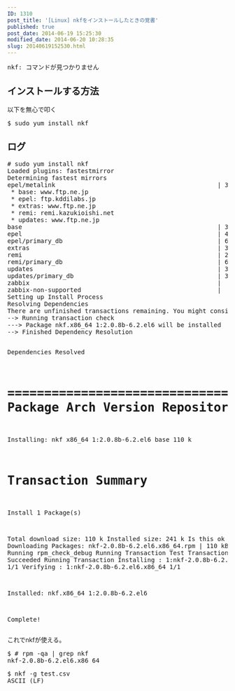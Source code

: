 ```yaml
---
ID: 1310
post_title: '[Linux] nkfをインストールしたときの覚書'
published: true
post_date: 2014-06-19 15:25:30
modified_date: 2014-06-20 10:28:35
slug: 20140619152530.html
---
```

<pre class="cmd">nkf: コマンドが見つかりません</pre>
<!--more-->
<h2>インストールする方法</h2>
以下を無心で叩く
<pre class="cmd">$ sudo yum install nkf</pre>

<h2>ログ</h2>
<pre class="cmd"># sudo yum install nkf
Loaded plugins: fastestmirror
Determining fastest mirrors
epel/metalink                                            | 3.7 kB     00:00
 * base: www.ftp.ne.jp
 * epel: ftp.kddilabs.jp
 * extras: www.ftp.ne.jp
 * remi: remi.kazukioishi.net
 * updates: www.ftp.ne.jp
base                                                     | 3.7 kB     00:00
epel                                                     | 4.4 kB     00:00
epel/primary_db                                          | 6.1 MB     00:00
extras                                                   | 3.4 kB     00:00
remi                                                     | 2.9 kB     00:00
remi/primary_db                                          | 689 kB     00:00
updates                                                  | 3.4 kB     00:00
updates/primary_db                                       | 3.1 MB     00:00
zabbix                                                   |  951 B     00:00
zabbix-non-supported                                     |  951 B     00:00
Setting up Install Process
Resolving Dependencies
There are unfinished transactions remaining. You might consider running yum-complete-transaction first to finish them.
--> Running transaction check
---> Package nkf.x86_64 1:2.0.8b-6.2.el6 will be installed
--> Finished Dependency Resolution

Dependencies Resolved

================================================================================
 Package       Arch             Version                    Repository      Size
================================================================================
Installing:
 nkf           x86_64           1:2.0.8b-6.2.el6           base           110 k

Transaction Summary
================================================================================
Install       1 Package(s)

Total download size: 110 k
Installed size: 241 k
Is this ok [y/N]: y
Downloading Packages:
nkf-2.0.8b-6.2.el6.x86_64.rpm                            | 110 kB     00:00
Running rpm_check_debug
Running Transaction Test
Transaction Test Succeeded
Running Transaction
  Installing : 1:nkf-2.0.8b-6.2.el6.x86_64                                  1/1
  Verifying  : 1:nkf-2.0.8b-6.2.el6.x86_64                                  1/1

Installed:
  nkf.x86_64 1:2.0.8b-6.2.el6

Complete!</pre>

これでnkfが使える。
<pre class="cmd">$ # rpm -qa | grep nkf
nkf-2.0.8b-6.2.el6.x86_64</pre>

<pre class="cmd">$ nkf -g test.csv
ASCII (LF)</pre>
